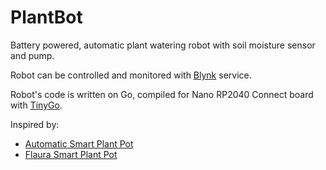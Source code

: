 # PlantBot

Battery powered, automatic plant watering robot with soil moisture sensor and pump.

Robot can be controlled and monitored with [Blynk](https://blynk.io) service.

Robot's code is written on Go, compiled for Nano RP2040 Connect board with [TinyGo](https://tinygo.org/).

Inspired by:
- [Automatic Smart Plant Pot](https://github.com/DIY-Machines/SmartPlantV1)
- [Flaura Smart Plant Pot](https://github.com/FlauraPlantPot/Flaura)
